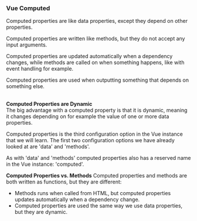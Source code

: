 ### Vue Computed

Computed properties are like data properties, except they depend on other properties.

Computed properties are written like methods, but they do not accept any input arguments.

Computed properties are updated automatically when a dependency changes, while methods are called on when something happens, like with event handling for example.

Computed properties are used when outputting something that depends on something else.


&nbsp;<br>
**Computed Properties are Dynamic**<br>
The big advantage with a computed property is that it is dynamic, meaning it changes depending on for example the value of one or more data properties.

Computed properties is the third configuration option in the Vue instance that we will learn. The first two configuration options we have already looked at are 'data' and 'methods'.

As with 'data' and 'methods' computed properties also has a reserved name in the Vue instance: 'computed'.




**Computed Properties vs. Methods**
Computed properties and methods are both written as functions, but they are different:

- Methods runs when called from HTML, but computed properties updates automatically when a dependency change.
- Computed properties are used the same way we use data properties, but they are dynamic.
